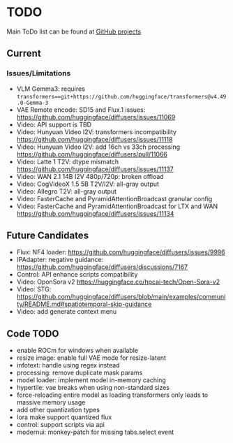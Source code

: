 # TODO

Main ToDo list can be found at [GitHub projects](https://github.com/users/vladmandic/projects)

## Current

### Issues/Limitations

- VLM Gemma3: requires `transformers==git+https://github.com/huggingface/transformers@v4.49.0-Gemma-3`  
- VAE Remote encode: SD15 and Flux.1 issues: <https://github.com/huggingface/diffusers/issues/11069>  
- Video: API support is TBD  
- Video: Hunyuan Video I2V: transformers incompatibility <https://github.com/huggingface/diffusers/issues/11118>  
- Video: Hunyuan Video I2V: add 16ch vs 33ch processing <https://github.com/huggingface/diffusers/pull/11066>  
- Video: Latte 1 T2V: dtype mismatch <https://github.com/huggingface/diffusers/issues/11137>  
- Video: WAN 2.1 14B I2V 480p/720p: broken offload  
- Video: CogVideoX 1.5 5B T2V/I2V: all-gray output  
- Video: Allegro T2V: all-gray output
- Video: FasterCache and PyramidAttentionBroadcast granular config  
- Video: FasterCache and PyramidAttentionBroadcast for LTX and WAN <https://github.com/huggingface/diffusers/issues/11134>  

## Future Candidates

- Flux: NF4 loader: <https://github.com/huggingface/diffusers/issues/9996>  
- IPAdapter: negative guidance: <https://github.com/huggingface/diffusers/discussions/7167>  
- Control: API enhance scripts compatibility  
- Video: OponSora v2 https://huggingface.co/hpcai-tech/Open-Sora-v2
- Video: STG: https://github.com/huggingface/diffusers/blob/main/examples/community/README.md#spatiotemporal-skip-guidance
- Video: add generate context menu

## Code TODO

- enable ROCm for windows when available
- resize image: enable full VAE mode for resize-latent
- infotext: handle using regex instead
- processing: remove duplicate mask params
- model loader: implement model in-memory caching
- hypertile: vae breaks when using non-standard sizes
- force-reloading entire model as loading transformers only leads to massive memory usage
- add other quantization types
- lora make support quantized flux
- control: support scripts via api
- modernui: monkey-patch for missing tabs.select event
